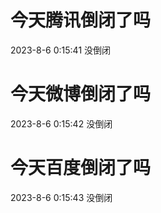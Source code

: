 # 今天腾讯倒闭了吗

2023-8-6 0:15:41 没倒闭

# 今天微博倒闭了吗

2023-8-6 0:15:42 没倒闭

# 今天百度倒闭了吗

2023-8-6 0:15:43 没倒闭

